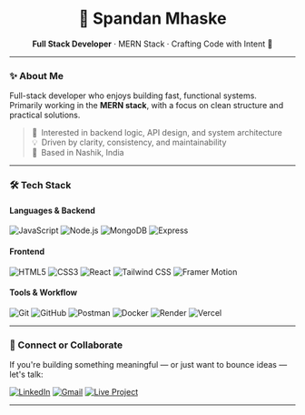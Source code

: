 <!-- GitHub Profile README for Spandan Mhaske -->

<h1 align="center">🎯 Spandan Mhaske</h1>

<p align="center">
  <strong>Full Stack Developer</strong> · MERN Stack · Crafting Code with Intent 🚀
</p>

---

### ✨ About Me

Full-stack developer who enjoys building fast, functional systems.  
Primarily working in the **MERN stack**, with a focus on clean structure and practical solutions.

> 🧩 Interested in backend logic, API design, and system architecture  
> 💡 Driven by clarity, consistency, and maintainability  
> 📍 Based in Nashik, India

---

### 🛠 Tech Stack

#### **Languages & Backend**
![JavaScript](https://img.shields.io/badge/JavaScript-FFD600?style=for-the-badge&logo=javascript&logoColor=black)
![Node.js](https://img.shields.io/badge/Node.js-3C873A?style=for-the-badge&logo=nodedotjs&logoColor=white)
![MongoDB](https://img.shields.io/badge/MongoDB-10AA50?style=for-the-badge&logo=mongodb&logoColor=white)
![Express](https://img.shields.io/badge/Express-303030?style=for-the-badge&logo=express&logoColor=white)

#### **Frontend**
![HTML5](https://img.shields.io/badge/HTML5-e44d26?style=for-the-badge&logo=html5&logoColor=white)
![CSS3](https://img.shields.io/badge/CSS3-264de4?style=for-the-badge&logo=css3&logoColor=white)
![React](https://img.shields.io/badge/React-20232A?style=for-the-badge&logo=react&logoColor=61DAFB)
![Tailwind CSS](https://img.shields.io/badge/Tailwind_CSS-38BDF8?style=for-the-badge&logo=tailwindcss&logoColor=white)
![Framer Motion](https://img.shields.io/badge/Framer_Motion-1f1f1f?style=for-the-badge&logo=framer&logoColor=white)

#### **Tools & Workflow**
![Git](https://img.shields.io/badge/Git-F1502F?style=for-the-badge&logo=git&logoColor=white)
![GitHub](https://img.shields.io/badge/GitHub-181717?style=for-the-badge&logo=github&logoColor=white)
![Postman](https://img.shields.io/badge/Postman-E85828?style=for-the-badge&logo=postman&logoColor=white)
![Docker](https://img.shields.io/badge/Docker-0db7ed?style=for-the-badge&logo=docker&logoColor=white)
![Render](https://img.shields.io/badge/Render-1F2937?style=for-the-badge&logo=render&logoColor=white)
![Vercel](https://img.shields.io/badge/Vercel-000000?style=for-the-badge&logo=vercel&logoColor=white)

---

### 📡 Connect or Collaborate

If you're building something meaningful — or just want to bounce ideas — let's talk:

[![LinkedIn](https://img.shields.io/badge/LinkedIn-0A66C2?style=for-the-badge&logo=linkedin&logoColor=white)](https://www.linkedin.com/in/spandanmhaske/)
[![Gmail](https://img.shields.io/badge/Gmail-EA4335?style=for-the-badge&logo=gmail&logoColor=white)](mailto:spandanmhaske.work@gmail.com)
[![Live Project](https://img.shields.io/badge/Accessibility_Analyzer-000000?style=for-the-badge&logo=vercel&logoColor=white)](https://accessibility-analyzer-v3.vercel.app)


---
